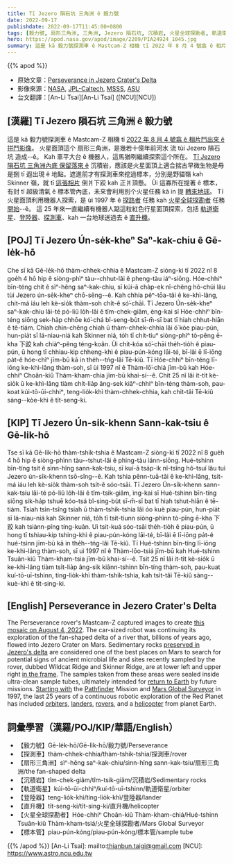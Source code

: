 ```yaml
---
title: Tī Jezero 隕石坑 三角洲 ê 毅力號
date: 2022-09-17
publishdate: 2022-09-17T11:45:00+0800
tags: [毅力號, 扇形三角洲, 三角洲, Jezero 隕石坑, 沉積岩, 火星全球探勘者, 軌道衛星, 登陸器, 探測車, 直升機, 標本管]
hero: https://apod.nasa.gov/apod/image/2209/PIA24924_1045.jpg
summary: 這是 kā 毅力號探測車 ê Mastcam-Z 相機 tī 2022 年 8 月 4 號翕 ê 相片鬥出來 ê 拼鬥影像。
---
```


{{% apod %}}

- 原始文章：[Perseverance in Jezero Crater's Delta](https://apod.nasa.gov/apod/ap220917.html)
- 影像來源：[NASA](https://www.nasa.gov/), [JPL-Caltech](https://www.jpl.nasa.gov), [MSSS](http://www.msss.com/), [ASU](https://mastcamz.asu.edu/)
- 台文翻譯：[An-Li Tsai][An-Li Tsai] ([NCU][NCU])

## [漢羅] Tī Jezero 隕石坑 三角洲 ê 毅力號
這是 kā 毅力號探測車 ê Mastcam-Z 相機 tī [2022 年 8 月 4 號翕 ê 相片鬥出來 ê 拼鬥影像][this mosaic on August 4, 2022]。
火星面頂這个 扇形三角洲，是幾若十億年前河水 流 tùi Jezero 隕石坑 造成--ê。
Kah 車平大台 ê 機器人，這馬猶咧繼續探索這个所在。
[Tī Jezero 隕石坑 三角洲內底 保留落來 ê][preserved in Jezero's delta] 沉積岩，應該是火星面頂上適合揣古早微生物是毋是捌 tī 遐出現 ê 地點。遮進前才有探測車來挖過標本，分別是野貓嶺 kah Skinner 嶺，就 tī [這張相片][in the frame] 倒爿下跤 kah 正爿頂懸。
Ùi 這寡所在提著 ê 標本，有封 tī 超級清氣 ê 標本管內底，未來會利用別个火星任務 kā in 提 [轉來地球][return to Earth]。
Tī 火星面頂利用機器人探索，是 ùi 1997 年 ê [探路者][Pathfinder] 任務 kah [火星全球探勘者][Mars Global Surveyor] 任務 [開始][Starting with]--ê。
這 25 年來一直繼續有機器人踮這粒紅色行星面頂探索，包括 [軌道衛星][orbiters]、[登陸器][landers]、[探測車][rovers t]、kah 一台地球送過去 ê [直升機][helicopter t]。

## [POJ] Tī Jezero Ún-se̍k-kheⁿ Saⁿ-kak-chiu ê Gē-le̍k-hō
Che sī kā Gē-le̍k-hō thàm-chhek-chhia ê Mastcam-Z siòng-ki tī 2022 nî 8 goe̍h 4 hō hip ê siòng-phìⁿ tàu--chhut-lâi ê pheng-tàu iáⁿ-siōng.
Hóe-chhiⁿ bīn-téng chit ê sìⁿ-hêng saⁿ-kak-chiu, sī kúi-ā cha̍p-ek nî-chêng hô-chúi lâu tùi Jezero ún-se̍k-kheⁿ chō-sêng--ê.
Kah chhia pêⁿ-tōa-tâi ê ke-khì-lâng, chit-má iáu leh kè-sio̍k thàm-soh chi̍t-ê só͘-chāi.
Tī Jezero Ún-se̍k-kheⁿ saⁿ-kak-chiu lāi-té pó-liû lo̍h-lâi ê tîm-chek-giâm, èng-kai sī Hóe-chhiⁿ bīn-téng siōng sek-ha̍p chhōe kó͘-chá bî-seng-bu̍t sī-m̄-sī bat tī hiah chhut-hiān ê tē-tiám.
Chiah chìn-chêng chiah ū thàm-chhek-chhia lâi ó͘ kòe piau-pún, hun-pia̍t sī Iá-niau-niá kah Skinner niá, to̍h tī chit-tiuⁿ siòng-phìⁿ tò-pêng ē-kha 下跤 kah chiàⁿ-pêng téng-koân.
Ùi chit-kóa só͘-chāi the̍h-tio̍h ê piau-pún, ū hong tī chhiau-kip chheng-khì ê piau-pún-kóng lāi-té, bī-lâi ē lī-iōng pa̍t-ê hóe-chìⁿ jīm-bū kā in the̍h--tńg-lâi Tē-kiû.
Tī Hóe-chhiⁿ bīn-téng lī-iōng ke-khì-lâng thàm-soh, sī ùi 1997 nî ê Thàm-lō͘-chiá jīm-bū kah Hóe-chhiⁿ Choân-kiû Thàm-kham-chia jīm-bū khai-sí--ê.
Chit 25 nî lâi it-ti̍t kè-sio̍k ū ke-khì-lâng tiàm chi̍t-lia̍p âng-sek kiâⁿ-chhiⁿ bīn-téng thàm-soh, pau-koat kúi-tō-ūi-chhiⁿ, teng-lio̍k-khì thàm-chhek-chhia, kah chi̍t-tâi Tē-kiû sàng--kòe-khì ê ti̍t-seng-ki.

## [KIP] Tī Jezero Ún-si̍k-khenn Sann-kak-tsiu ê Gē-li̍k-hō
Tse sī kā Gē-li̍k-hō thàm-tshik-tshia ê Mastcam-Z siòng-ki tī 2022 nî 8 gue̍h 4 hō hip ê siòng-phìnn tàu--tshut-lâi ê phing-tàu iánn-siōng.
Hué-tshinn bīn-tíng tsit ê sìnn-hîng sann-kak-tsiu, sī kuí-ā tsa̍p-ik nî-tsîng hô-tsuí lâu tuì Jezero ún-si̍k-khenn tsō-sîng--ê.
Kah tshia pênn-tuā-tâi ê ke-khì-lâng, tsit-má iáu leh kè-sio̍k thàm-soh tsi̍t-ê sóo-tsāi.
Tī Jezero Ún-si̍k-khenn sann-kak-tsiu lāi-té pó-liû lo̍h-lâi ê tîm-tsik-giâm, ìng-kai sī Hué-tshinn bīn-tíng siōng sik-ha̍p tshuē kóo-tsá bî-sing-bu̍t sī-m̄-sī bat tī hiah tshut-hiān ê tē-tiám.
Tsiah tsìn-tsîng tsiah ū thàm-tshik-tshia lâi óo kuè piau-pún, hun-pia̍t sī Iá-niau-niá kah Skinner niá, to̍h tī tsit-tiunn siòng-phìnn tò-pîng ē-kha 下跤 kah tsiànn-pîng tíng-kuân.
Uì tsit-kuá sóo-tsāi the̍h-tio̍h ê piau-pún, ū hong tī tshiau-kip tshing-khì ê piau-pún-kóng lāi-té, bī-lâi ē lī-iōng pa̍t-ê hué-tsìnn jīm-bū kā in the̍h--tńg-lâi Tē-kiû.
Tī Hué-tshinn bīn-tíng lī-iōng ke-khì-lâng thàm-soh, sī uì 1997 nî ê Thàm-lōo-tsiá jīm-bū kah Hué-tshinn Tsuân-kiû Thàm-kham-tsia jīm-bū khai-sí--ê.
Tsit 25 nî lâi it-ti̍t kè-sio̍k ū ke-khì-lâng tiàm tsi̍t-lia̍p âng-sik kiânn-tshinn bīn-tíng thàm-soh, pau-kuat kuí-tō-uī-tshinn, ting-lio̍k-khì thàm-tshik-tshia, kah tsi̍t-tâi Tē-kiû sàng--kuè-khì ê ti̍t-sing-ki.

## [English] Perseverance in Jezero Crater's Delta
The Perseverance rover's Mastcam-Z captured images to create [this mosaic on August 4, 2022][this mosaic on August 4, 2022].
The car-sized robot was continuing its exploration of the fan-shaped delta of a river that, billions of years ago, flowed into Jezero Crater on Mars.
Sedimentary rocks [preserved in Jezero's delta][preserved in Jezero's delta] are considered one of the best places on Mars to search for potential signs of ancient microbial life and sites recently sampled by the rover, dubbed Wildcat Ridge and Skinner Ridge, are at lower left and upper right [in the frame][in the frame].
The samples taken from these areas were sealed inside ultra-clean sample tubes, ultimately intended for [return to Earth][return to Earth] by future missions.
[Starting with][Starting with] the [Pathfinder][Pathfinder] Mission and [Mars Global Surveyor][Mars Global Surveyor] in 1997, the last 25 years of a continuous robotic exploration of the Red Planet has included [orbiters][orbiters], [landers][landers], [rovers][rovers e], and a [helicopter][helicopter e] from planet Earth.


## 詞彙學習（漢羅/POJ/KIP/華語/English）
- 【毅力號】Gē-le̍k-hō/Gē-li̍k-hō/毅力號/Perseverance
- 【探測車】thàm-chhek-chhia/thàm-tshik-tshia/探測車/rover
- 【扇形三角洲】sìⁿ-hêng saⁿ-kak-chiu/sìnn-hîng sann-kak-tsiu/扇形三角洲/the fan-shaped delta
- 【沉積岩】tîm-chek-giâm/tîm-tsik-giâm/沉積岩/Sedimentary rocks
- 【軌道衛星】kúi-tō-ūi-chhiⁿ/kuí-tō-uī-tshinn/軌道衛星/orbiter
- 【登陸器】teng-lio̍k-khì/ting-lio̍k-khì/登陸器/lander
- 【直升機】ti̍t-seng-ki/ti̍t-sing-ki/直升機/helicopter
- 【火星全球探勘者】Hóe-chhiⁿ Choân-kiû Thàm-kham-chiá/Hué-tshinn Tsuân-kiû Thàm-kham-tsiá/火星全球探勘者/Mars Global Surveyor
- 【標本管】piau-pún-kóng/piau-pún-kóng/標本管/sample tube


{{% /apod %}}
[An-Li Tsai]: mailto:thianbun.taigi@gmail.com
[NCU]: https://www.astro.ncu.edu.tw

[copyright]: https://apod.nasa.gov/apod/fap/lib/about_apod.html#srapply

[this mosaic on August 4, 2022]:https://photojournal.jpl.nasa.gov/catalog/?IDNumber=PIA24924
[preserved in Jezero's delta]:https://www.nasa.gov/press-release/nasa-s-perseverance-rover-investigates-geologically-rich-mars-terrain
[in the frame]:https://photojournal.jpl.nasa.gov/figures/PIA24924_figA.jpg
[return to Earth]:https://mars.nasa.gov/msr/
[Starting with]:https://www.nasa.gov/feature/25-years-of-continuous-robotic-mars-exploration-from-pathfinder-to-perseverance
[Pathfinder]:https://apod.nasa.gov/apod/ap970705.html
[Mars Global Surveyor]:https://apod.nasa.gov/apod/ap970911.html
[orbiters]:https://apod.nasa.gov/apod/ap171006.html
[landers]:https://apod.nasa.gov/apod/ap110313.html
[rovers e]:https://apod.nasa.gov/apod/ap210615.html
[rovers t]:https://apod.tw/daily/20210615/
[helicopter e]:https://apod.nasa.gov/apod/ap210701.html
[helicopter t]:https://apod.tw/daily/20210701/

